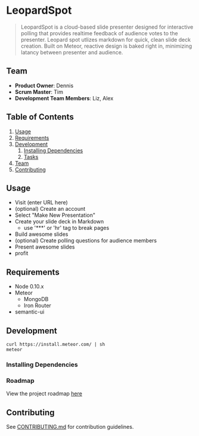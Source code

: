 # LeopardSpot

> LeopardSpot is a cloud-based slide presenter designed for interactive polling that provides realtime feedback of audience votes to the presenter. Leopard spot utlizes markdown for quick, clean slide deck creation. Built on Meteor, reactive design is baked right in, minimizing latancy between presenter and audience. 

## Team

  - __Product Owner__: Dennis
  - __Scrum Master__: Tim
  - __Development Team Members__: Liz, Alex

## Table of Contents

1. [Usage](#Usage)
1. [Requirements](#requirements)
1. [Development](#development)
    1. [Installing Dependencies](#installing-dependencies)
    1. [Tasks](#tasks)
1. [Team](#team)
1. [Contributing](#contributing)

## Usage

- Visit (enter URL here)
- (optional) Create an account
- Select "Make New Presentation"
- Create your slide deck in Markdown
  - use '***' or 'hr' tag to break pages
- Build awesome slides
- (optional) Create polling questions for audience members
- Present awesome slides
- profit

## Requirements

- Node 0.10.x
- Meteor 
  - MongoDB
  - Iron Router
- semantic-ui

## Development
    curl https://install.meteor.com/ | sh
    meteor

### Installing Dependencies


### Roadmap

View the project roadmap [here](LINK_TO_PROJECT_ISSUES)


## Contributing

See [CONTRIBUTING.md](CONTRIBUTING.md) for contribution guidelines.
